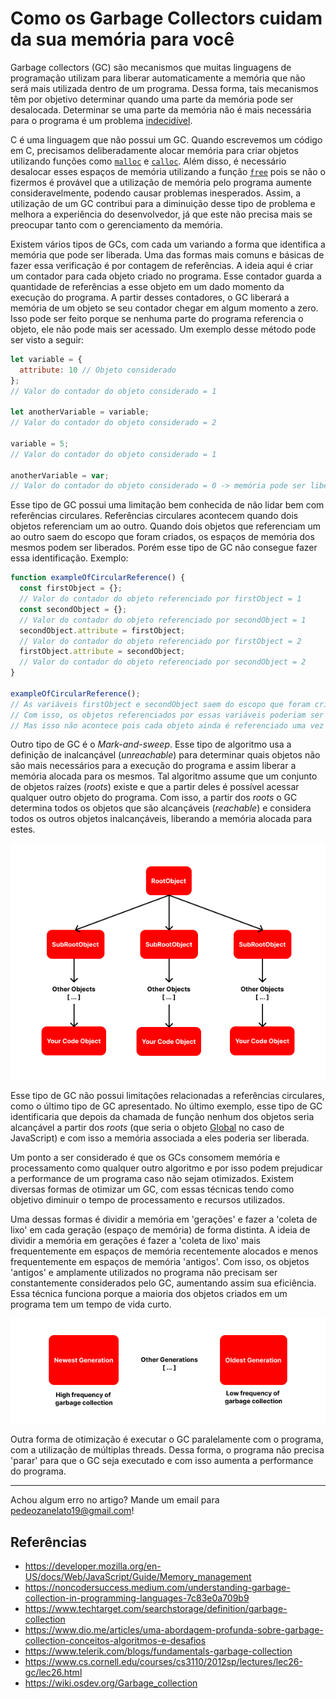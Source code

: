 # Como os Garbage Collectors cuidam da sua memória para você

Garbage collectors (GC) são mecanismos que muitas linguagens de programação utilizam para liberar automaticamente a memória que não será mais utilizada dentro de um programa. Dessa forma, tais mecanismos têm por objetivo determinar quando uma parte da memória pode ser desalocada. Determinar se uma parte da memória não é mais necessária para o programa é um problema [indecidível](https://pt.wikipedia.org/wiki/Problema_indecid%C3%ADvel).

C é uma linguagem que não possui um GC. Quando escrevemos um código em C, precisamos deliberadamente alocar memória para criar objetos utilizando funções como [`malloc`](https://en.cppreference.com/w/c/memory/malloc) e [`calloc`](https://en.cppreference.com/w/c/memory/calloc). Além disso, é necessário desalocar esses espaços de memória utilizando a função [`free`](https://en.cppreference.com/w/c/memory/free) pois se não o fizermos é provável que a utilização de memória pelo programa aumente consideravelmente, podendo causar problemas inesperados. Assim, a utilização de um GC contribui para a diminuição desse tipo de problema e melhora a experiência do desenvolvedor, já que este não precisa mais se preocupar tanto com o gerenciamento da memória.

Existem vários tipos de GCs, com cada um variando a forma que identifica a memória que pode ser liberada. Uma das formas mais comuns e básicas de fazer essa verificação é por contagem de referências. A ideia aqui é criar um contador para cada objeto criado no programa. Esse contador guarda a quantidade de referências a esse objeto em um dado momento da execução do programa. A partir desses contadores, o GC liberará a memória de um objeto se seu contador chegar em algum momento a zero. Isso pode ser feito porque se nenhuma parte do programa referencia o objeto, ele não pode mais ser acessado. Um exemplo desse método pode ser visto a seguir:

```javaScript
let variable = {
  attribute: 10 // Objeto considerado
};
// Valor do contador do objeto considerado = 1

let anotherVariable = variable;
// Valor do contador do objeto considerado = 2

variable = 5;
// Valor do contador do objeto considerado = 1

anotherVariable = var;
// Valor do contador do objeto considerado = 0 -> memória pode ser liberada
```

Esse tipo de GC possui uma limitação bem conhecida de não lidar bem com referências circulares. Referências circulares acontecem quando dois objetos referenciam um ao outro. Quando dois objetos que referenciam um ao outro saem do escopo que foram criados, os espaços de memória dos mesmos podem ser liberados. Porém esse tipo de GC não consegue fazer essa identificação. Exemplo:

```javaScript
function exampleOfCircularReference() {
  const firstObject = {};
  // Valor do contador do objeto referenciado por firstObject = 1
  const secondObject = {};
  // Valor do contador do objeto referenciado por secondObject = 1
  secondObject.attribute = firstObject;
  // Valor do contador do objeto referenciado por firstObject = 2
  firstObject.attribute = secondObject;
  // Valor do contador do objeto referenciado por secondObject = 2
}

exampleOfCircularReference();
// As variáveis firstObject e secondObject saem do escopo que foram criados e são 'excluídas'. 
// Com isso, os objetos referenciados por essas variáveis poderiam ser liberados. 
// Mas isso não acontece pois cada objeto ainda é referenciado uma vez pelo outro objeto.
```

Outro tipo de GC é o *Mark-and-sweep*. Esse tipo de algoritmo usa a definição de inalcançável (*unreachable*) para determinar quais objetos não são mais necessários para a execução do programa e assim liberar a memória alocada para os mesmos. Tal algoritmo assume que um conjunto de objetos raízes (*roots*) existe e que a partir deles é possível acessar qualquer outro objeto do programa. Com isso, a partir dos *roots* o GC determina todos os objetos que são alcançáveis (*reachable*) e considera todos os outros objetos inalcançáveis, liberando a memória alocada para estes.

![Mark and sweep image](https://raw.githubusercontent.com/pdrzan/articles/refs/heads/master/02_garbage_collector/images/mark-and-sweep.png)

Esse tipo de GC não possui limitações relacionadas a referências circulares, como o último tipo de GC apresentado. No último exemplo, esse tipo de GC identificaria que depois da chamada de função nenhum dos objetos seria alcançável a partir dos *roots* (que seria o objeto [Global](https://developer.mozilla.org/en-US/docs/Glossary/Global_object) no caso de JavaScript) e com isso a memória associada a eles poderia ser liberada.

Um ponto a ser considerado é que os GCs consomem memória e processamento como qualquer outro algoritmo e por isso podem prejudicar a performance de um programa caso não sejam otimizados. Existem diversas formas de otimizar um GC, com essas técnicas tendo como objetivo diminuir o tempo de processamento e recursos utilizados. 

Uma dessas formas é dividir a memória em 'gerações' e fazer a 'coleta de lixo' em cada geração (espaço de memória) de forma distinta. A ideia de dividir a memória em gerações é fazer a 'coleta de lixo' mais frequentemente em espaços de memória recentemente alocados e menos frequentemente em espaços de memória 'antigos'. Com isso, os objetos 'antigos' e amplamente utilizados no programa não precisam ser constantemente considerados pelo GC, aumentando assim sua eficiência. Essa técnica funciona porque a maioria dos objetos criados em um programa tem um tempo de vida curto.

![Generational garbage collector](https://raw.githubusercontent.com/pdrzan/articles/refs/heads/master/02_garbage_collector/images/generational-garbage-collector.png)

Outra forma de otimização é executar o GC paralelamente com o programa, com a utilização de múltiplas threads. Dessa forma, o programa não precisa 'parar' para que o GC seja executado e com isso aumenta a performance do programa.

<hr>

Achou algum erro no artigo? Mande um email para pedeozanelato19@gmail.com!

## Referências
- https://developer.mozilla.org/en-US/docs/Web/JavaScript/Guide/Memory_management
- https://noncodersuccess.medium.com/understanding-garbage-collection-in-programming-languages-7c83e0a709b9
- https://www.techtarget.com/searchstorage/definition/garbage-collection
- https://www.dio.me/articles/uma-abordagem-profunda-sobre-garbage-collection-conceitos-algoritmos-e-desafios
- https://www.telerik.com/blogs/fundamentals-garbage-collection
- https://www.cs.cornell.edu/courses/cs3110/2012sp/lectures/lec26-gc/lec26.html
- https://wiki.osdev.org/Garbage_collection
